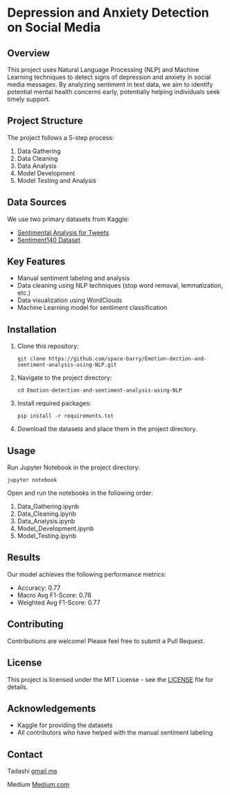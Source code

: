 # Depression and Anxiety Detection on Social Media

## Overview

This project uses Natural Language Processing (NLP) and Machine Learning techniques to detect signs of depression and anxiety in social media messages. By analyzing sentiment in text data, we aim to identify potential mental health concerns early, potentially helping individuals seek timely support.

## Project Structure

The project follows a 5-step process:

1. Data Gathering
2. Data Cleaning
3. Data Analysis
4. Model Development
5. Model Testing and Analysis

## Data Sources

We use two primary datasets from Kaggle:
- [Sentimental Analysis for Tweets](https://www.kaggle.com/gargmanas/sentimental-analysis-for-tweets)
- [Sentiment140 Dataset](https://www.kaggle.com/kazanova/sentiment140)

## Key Features

- Manual sentiment labeling and analysis
- Data cleaning using NLP techniques (stop word removal, lemmatization, etc.)
- Data visualization using WordClouds
- Machine Learning model for sentiment classification

## Installation

1. Clone this repository:
   ```
   git clone https://github.com/space-barry/Emotion-dection-and-sentiment-analysis-using-NLP.git
   ```
2. Navigate to the project directory:
   ```
   cd Emotion-detection-and-sentiment-analysis-using-NLP
   ```
3. Install required packages:
   ```
   pip install -r requirements.txt
   ```
4. Download the datasets and place them in the project directory.

## Usage

Run Jupyter Notebook in the project directory:
```
jupyter notebook
```

Open and run the notebooks in the following order:
1. Data_Gathering.ipynb
2. Data_Cleaning.ipynb
3. Data_Analysis.ipynb
4. Model_Development.ipynb
5. Model_Testing.ipynb

## Results

Our model achieves the following performance metrics:

- Accuracy: 0.77
- Macro Avg F1-Score: 0.78
- Weighted Avg F1-Score: 0.77

## Contributing

Contributions are welcome! Please feel free to submit a Pull Request.

## License

This project is licensed under the MIT License - see the [LICENSE](LICENSE) file for details.

## Acknowledgements

- Kaggle for providing the datasets
- All contributors who have helped with the manual sentiment labeling

## Contact

Tadashi [gmail me](tadashiatwork456@gmail.com)

Medium [Medium.com](https.medium.com/mera-blogpost-link)
